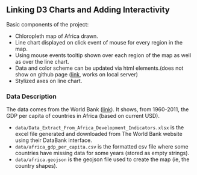 ## Linking D3 Charts and Adding Interactivity

Basic components of the project:
* Chloropleth map of Africa drawn.
* Line chart displayed on click event of mouse for every region in the map.
* Using mouse events tooltip shown over each region of the map as well as over the line chart.
* Data and color scheme can be updated via html elements.(does not show on github page ([link](https://stuteeroutray.github.io/linking-map-to-line-chart-d3-js.github.io/), works on local server)
* Stylized axes on line chart.

### Data Description

The data comes from the World Bank ([link](https://databank.worldbank.org/source/africa-development-indicators)). It shows, from 1960-2011, the GDP per capita of countries in Africa (based on current USD). 

* `data/Data_Extract_From_Africa_Development_Indicators.xlsx` is the excel file generated and downloaded from The World Bank website using their DataBank interface.
* `data/africa_gdp_per_capita.csv` is the formatted csv file where some countries have missing data for some years (stored as empty strings).
* `data/africa.geojson` is the geojson file used to create the map (ie, the country shapes).
